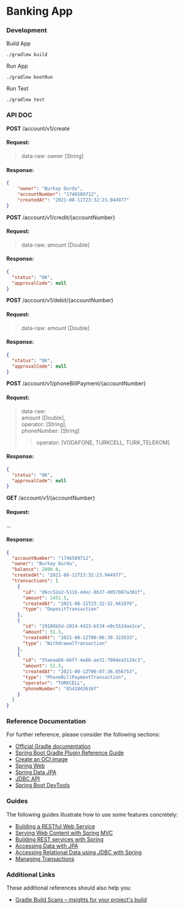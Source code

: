 # Banking App

### Development
Build App
```shell
./gradlew build
```
Run App
```shell
./gradlew bootRun
```

Run Test
```shell
./gradlew test
```

### API DOC

**POST** /account/v1/create
#### Request:
> data-raw: owner [String] 
#### Response:
```json
{
    "owner": "Burkay Durdu",
    "accountNumber": "1746589712",
    "createdAt": "2021-08-11T23:32:23.944977"
}
```

**POST** /account/v1/credit/{accountNumber}
#### Request:
> data-raw: amount [Double]
#### Response:
```json
{
  "status": "OK",
  "approvalCode": null
}
```

**POST** /account/v1/debit/{accountNumber}
#### Request:
> data-raw: amount [Double]
#### Response:
```json
{
  "status": "OK",
  "approvalCode": null
}
```

**POST** /account/v1/phoneBillPayment/{accountNumber}
#### Request:
> data-raw:<br> amount [Double],<br> operator: [String],<br> phoneNumber: [String]
>> operator: [VODAFONE, TURKCELL, TURK_TELEKOM]

#### Response:
```json
{
  "status": "OK",
  "approvalCode": null
}
```

**GET** /account/v1/{accountNumber}
#### Request:
...
#### Response:
```json
{
  "accountNumber": "1746589712",
  "owner": "Burkay Durdu",
  "balance": 2800.0,
  "createdAt": "2021-08-11T23:32:23.944977",
  "transactions": [
    {
      "id": "d6cc52e2-511b-4dec-8b37-dd57087a301f",
      "amount": 1451.5,
      "createdAt": "2021-08-11T23:32:32.661976",
      "type": "DepositTransaction"
    },
    {
      "id": "19186b5d-2014-4d23-b534-e9c552dae2ce",
      "amount": 51.5,
      "createdAt": "2021-08-12T00:06:30.322633",
      "type": "WithdrawalTransaction"
    },
    {
      "id": "35aeaab6-b6f7-4e66-ae31-7094ea3124c3",
      "amount": 51.5,
      "createdAt": "2021-08-12T00:07:36.656753",
      "type": "PhoneBillPaymentTransaction",
      "operator": "TURKCELL",
      "phoneNumber": "05418436167"
    }
  ]
}
```

### Reference Documentation

For further reference, please consider the following sections:

* [Official Gradle documentation](https://docs.gradle.org)
* [Spring Boot Gradle Plugin Reference Guide](https://docs.spring.io/spring-boot/docs/2.5.3/gradle-plugin/reference/html/)
* [Create an OCI image](https://docs.spring.io/spring-boot/docs/2.5.3/gradle-plugin/reference/html/#build-image)
* [Spring Web](https://docs.spring.io/spring-boot/docs/2.5.3/reference/htmlsingle/#boot-features-developing-web-applications)
* [Spring Data JPA](https://docs.spring.io/spring-boot/docs/2.5.3/reference/htmlsingle/#boot-features-jpa-and-spring-data)
* [JDBC API](https://docs.spring.io/spring-boot/docs/2.5.3/reference/htmlsingle/#boot-features-sql)
* [Spring Boot DevTools](https://docs.spring.io/spring-boot/docs/2.5.3/reference/htmlsingle/#using-boot-devtools)

### Guides

The following guides illustrate how to use some features concretely:

* [Building a RESTful Web Service](https://spring.io/guides/gs/rest-service/)
* [Serving Web Content with Spring MVC](https://spring.io/guides/gs/serving-web-content/)
* [Building REST services with Spring](https://spring.io/guides/tutorials/bookmarks/)
* [Accessing Data with JPA](https://spring.io/guides/gs/accessing-data-jpa/)
* [Accessing Relational Data using JDBC with Spring](https://spring.io/guides/gs/relational-data-access/)
* [Managing Transactions](https://spring.io/guides/gs/managing-transactions/)

### Additional Links

These additional references should also help you:

* [Gradle Build Scans – insights for your project's build](https://scans.gradle.com#gradle)

